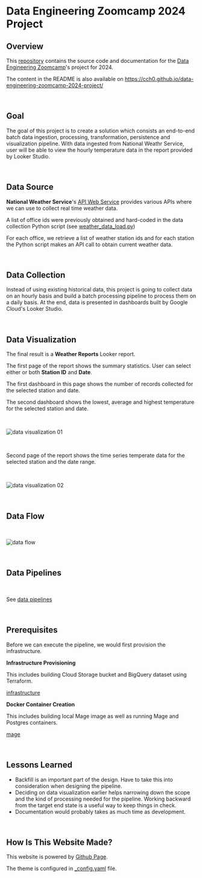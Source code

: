 # Data Engineering Zoomcamp 2024 Project

## Overview

This [repository](https://github.com/cch0/data-engineering-zoomcamp-2024-project) contains the source code and documentation for the [Data Engineering Zoomcamp](https://github.com/DataTalksClub/data-engineering-zoomcamp)'s project for 2024.

The content in the README is also available on https://cch0.github.io/data-engineering-zoomcamp-2024-project/

<br>

## Goal

The goal of this project is to create a solution which consists an end-to-end batch data ingestion, processing, transformation, persistence and visualization pipeline. With data ingested from National Weathr Service, user will be able to view the hourly temperature data in the report provided by Looker Studio.


<br>

## Data Source

**National Weather Service**'s [API Web Service](https://www.weather.gov/documentation/services-web-api#/default/radar_station) provides various APIs where we can use to collect real time weather data.

A list of office ids were previously obtained and hard-coded in the data collection Python script (see [weather_data_load.py](./src/weather_data_loader.py))

For each office, we retrieve a list of weather station ids and for each station the Python script makes an API call to obtain current weather data.

<br>

## Data Collection

Instead of using existing historical data, this project is going to collect data on an hourly basis and build a batch processing pipeline to process them on a daily basis. At the end, data is presented in dashboards built by Google Cloud's Looker Studio.



<br>

## Data Visualization

The final result is a **Weather Reports** Looker report.

The first page of the report shows the summary statistics. User can select either or both **Station ID** and **Date**.

The first dashboard in this page shows the number of records collected for the selected station and date.

The second dashboard shows the lowest, average and highest temperature for the selected station and date.

<br>

![data visualization 01](./docs/data_visualization_01.png)

<br>

Second page of the report shows the time series temperate data for the selected station and the date range.

<br>


![data visualization 02](./docs/data_visualization_02.png)

<br>


## Data Flow

<br>

![data flow](./docs/data_flow.svg)

<br>

## Data Pipelines

<br>

See [data pipelines](./docs/pipeline.md)

<br>



## Prerequisites

Before we can execute the pipeline, we would first provision the infrastructure.

**Infrastructure Provisioning**

This includes building Cloud Storage bucket and BigQuery dataset using Terraform.


[infrastructure](./docs/infra.md)


**Docker Container Creation**

This includes building local Mage image as well as running Mage and Postgres containers.


[mage](./docs/mage.md)

<br>

## Lessons Learned

- Backfill is an important part of the design. Have to take this into consideration when designing the pipeline.
- Deciding on data visualization earlier helps narrowing down the scope and the kind of processing needed for the pipeline. Working backward from the target end state is a useful way to keep things in check.
- Documentation would probably takes as much time as development.


<br>

## How Is This Website Made?

This website is powered by [Github Page](https://pages.github.com/).

The theme is configured in [_config.yaml](./_config.yaml) file.


<br>
